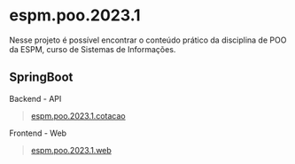 # espm.poo.2023.1

Nesse projeto é possível encontrar o conteúdo prático da disciplina de POO da ESPM, curso de Sistemas de Informações.

SpringBoot
--
Backend - API

> [espm.poo.2023.1.cotacao](https://hsandmann.github.io/espm.poo.2023.1.cotacao/)

Frontend - Web

> [espm.poo.2023.1.web](https://hsandmann.github.io/espm.poo.2023.1.web/)
